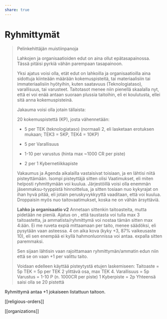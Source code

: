 ```yaml
---
share: true
---
```

# Ryhmittymät

> Pelinkehittäjän muistiinpanoja
>
> Lahkojen ja organisaatioiden edut on aina ollut epätasapainossa. Tässä pitäisi pyrkiä vähän parempaan tasapainoon.
>
> Yksi ajatus voisi olla, etät edut on lahkoilla ja organisaatioilla aina sidottuja kiinteään määrään kokemuspisteitä, tai materiaalisiin tai immateriaalisiin hyötyihin, kuten saatavuus (Teknologiataso), varallisuus, tai varusteet. Taitotasot menee niin pienellä skaalalla nyt, että ei voi enää antaan suoraan plussia taitoihin, eli ei koulutusta, ellei sitä anna kokemuspisteinä.
>
> Jakauma voisi olla jotain tällaista:
>
> 20 kokemuspistettä (KP), josta vähennetään:
>
> - 5 per TEK (teknologiataso) (normaali 2, eli lasketaan erotuksen mukaan; TEK3 = 5KP, TEK4 = 10KP)
>
> - 5 per Varallisuus
>
> - 1-10 per varustus (hinta max ~1000 CR per piste)
>
> - 2 per 1 Kybernetiikkapiste
>
> Vakaumus ja Agenda aikalailla vastaisivat toisiaan, ja en lähtisi niitä pisteyttämään. Isompi pisteyttäjä sitten olisi Vaatimukset, eli miten helposti ryhmittymään voi kuulua. Järjestöillä voisi olla enemmän jäsenmaksu-tyyppistä hinnoittelua, ja sitten tosiaan nuo kykyrajat on ihan hyvä pitää, eli jotain peruskyvykkyyttä vaaditaan, että voi kuulua. Droppaisin myös nuo taitovaatimukset, koska ne on vähän ärsyttäviä.
> 
> **Lahko ja organisaatio v2**
> Annetaan sittenkin taitoasteita, mutta pidetään ne pieniä. Ajatus on , että taustasta voi tulla max 3 taitoastetta, ja ammatista/ryhmittymä voi nostaa tämän sitten max 4:ään. Ei me ruveta expiä mittaamaan per taito, menee säädöksi, eli pysytään vaan asteessa. 4 on aika kova (kyky +3, 87% vaikeusaste 10), eli sen enempää ei kyllä hahmonluonnissa voi antaa. expalla sitten paremmaksi.
> 
> Sen sijaan lähtisin vaan rajoittamaan ryhmittymän/ammatin edun niin että se on vaan +1 per valittu taito.
> 
> Voidaan edelleen käyttää pisteytystä etujen laskemiseen:
> Taitoaste = 5p
> TEK = 5p per TEK 2 ylittävä osa, max TEK 4.
> Varallisuus = 5p
> Varustus = 1-10 P (n. 1000CR per piste)
> 1 Kyberpiste = 2p
> Yhteensä saisi olla se 20 pistettä

Ryhmittymä antaa +1 jokaiseen listattuun taitoon.

[[religious-orders]]

[[organizations]]